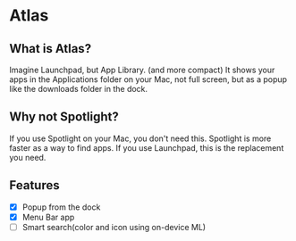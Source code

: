 # Atlas
 
## What is Atlas?
Imagine Launchpad, but App Library. (and more compact)
It shows your apps in the Applications folder on your Mac, not full screen, but as a popup like the downloads folder in the dock.

## Why not Spotlight?
If you use Spotlight on your Mac, you don't need this. Spotlight is more faster as a way to find apps.
If you use Launchpad, this is the replacement you need.

## Features
- [x] Popup from the dock
- [x] Menu Bar app
- [ ] Smart search(color and icon using on-device ML)
